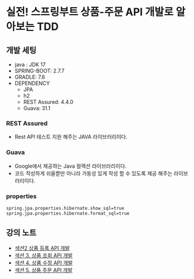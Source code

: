 # 실전! 스프링부트 상품-주문 API 개발로 알아보는 TDD

## 개발 세팅
- java : JDK 17
- SPRING-BOOT: 2.7.7
- GRADLE: 7.6
- DEPENDENCY
  - JPA
  - h2
  - REST Assured: 4.4.0
  - Guava: 31.1

### REST Assured
- Rest API 테스트 지원 해주는 JAVA 라이브러리이다. 

### Guava
- Google에서 제공하는 Java 컬렉션 라이브러리이다. 
- 코드 작성하게 쉬울뿐만 아니라 가동성 있게 작성 할 수 있도록 제공 해주는 라이브러리이다.

### properties
```properties
spring.jpa.properties.hibernate.show_sql=true
spring.jpa.properties.hibernate.format_sql=true
```

## 강의 노트
- [색션2 상품 등록 API 개발](./description/CH02%20상품%20등록%20API%20개발.md)
- [색션 3. 상품 조회 API 개발](./description/CH03%20상품%20조회%20기능%20구현하기.md)
- [색션 4. 상품 수정 API 개발](./description/CH04%20상품%20수정%20API%20개발.md)
- [색션 5. 상품 주문 API 개발](./description/CH05%20상품%20주문%20API%20개발.md)

